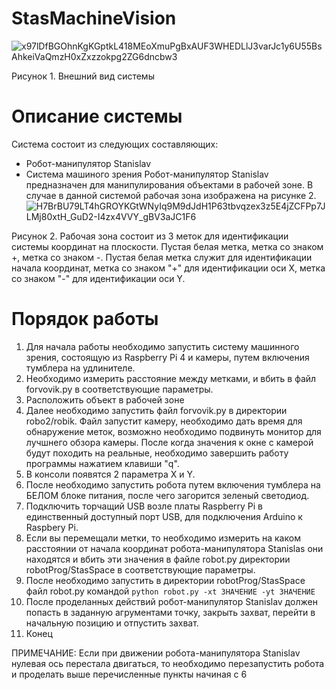 # StasMachineVision
![x97lDfBGOhnKgKGptkL418MEoXmuPgBxAUF3WHEDLlJ3varJc1y6U55BsAhkeiVaQmzH0xZxzzokpg2ZG6dncbw3](https://github.com/user-attachments/assets/83dd9d1b-cd4f-4bf7-8e0c-9b666826df45) 

Рисунок 1. Внешний вид системы
# Описание системы
Система состоит из следующих составляющих: 
- Робот-манипулятор Stanislav
- Система машиного зрения
Робот-манипулятор Stanislav предназначен для манипулирования объектами в рабочей зоне. В случае в данной системой рабочая зона изображена на рисунке 2.
![H7BrBU79LT4hGROYKGtWNyIq9M9dJdH1P63tbvqzex3z5E4jZCFPp7JLMj80xtH_GuD2-I4zx4VVY_gBV3aJC1F6](https://github.com/user-attachments/assets/a06a6f5a-cc15-4d3f-bbbf-1a5ed19e059e)

Рисунок 2.
Рабочая зона состоит из 3 меток для идентификации системы координат на плоскости. Пустая белая метка, метка со знаком +, метка со знаком -. Пустая белая метка служит для идентификации начала координат, метка со знаком "+" для идентификации оси X, метка со знаком "-" для идентификации оси Y.


# Порядок работы
1) Для начала работы необходимо запустить систему машинного зрения, состоящую из Raspberry Pi 4 и камеры, путем включения тумблера на удлинителе.
2) Необходимо измерить расстояние между метками, и вбить в файл forvovik.py в соответствующие параметры.
3) Расположить объект в рабочей зоне 
4) Далее необходимо запустить файл forvovik.py в директории robo2/robik. Файл запустит камеру, необходимо дать время для обнаружение меток, возможно необходимо подвинуть монитор для лучшнего обзора камеры. После когда значения к окне с камерой будут походить на реальные, необходимо завершить работу программы нажатием клавиши "q".
5) В консоли появятся 2 параметра X и Y.
6) После необходимо запустить робота путем включения тумблера на БЕЛОМ блоке питания, после чего загорится зеленый светодиод.
7) Подключить торчащий USB возле платы Raspberry Pi в единственный доступный порт USB, для подключения Arduino к Raspbery Pi.
8) Если вы перемещали метки, то необходимо измерить на каком расстоянии от начала координат робота-манипулятора Stanislas они находятся и вбить эти значения в файле robot.py директории robotProg/StasSpace в соответствующие параметры.
9) После необходимо запустить в директории robotProg/StasSpace файл robot.py командой ```python robot.py -xt ЗНАЧЕНИЕ -yt ЗНАЧЕНИЕ```
10) После проделанных действий робот-манипулятор Stanislav должен попасть в заданную агрументами точку, закрыть захват, перейти в начальную позицию и отпустить захват.
11) Конец

ПРИМЕЧАНИЕ: Если при движении робота-манипулятора Stanislav нулевая ось перестала двигаться, то необходимо перезапустить робота и проделать выше перечисленные пункты начиная с 6

